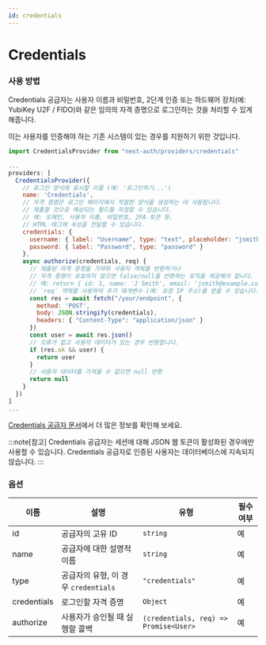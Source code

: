 ```yaml
---
id: credentials
---
```


# Credentials

### 사용 방법

Credentials 공급자는 사용자 이름과 비밀번호, 2단계 인증 또는 하드웨어 장치(예: YubiKey U2F / FIDO)와 같은 임의의 자격 증명으로 로그인하는 것을 처리할 수 있게 해줍니다.

이는 사용자를 인증해야 하는 기존 시스템이 있는 경우를 지원하기 위한 것입니다.

```javascript title="pages/api/auth/[...nextauth].js"
import CredentialsProvider from "next-auth/providers/credentials"

...
providers: [
  CredentialsProvider({
    // 로그인 양식에 표시할 이름 (예: '로그인하기...')
    name: 'Credentials',
    // 자격 증명은 로그인 페이지에서 적절한 양식을 생성하는 데 사용됩니다.
    // 제출할 것으로 예상되는 필드를 지정할 수 있습니다.
    // 예: 도메인, 사용자 이름, 비밀번호, 2FA 토큰 등.
    // HTML 태그에 속성을 전달할 수 있습니다.
    credentials: {
      username: { label: "Username", type: "text", placeholder: "jsmith" },
      password: { label: "Password", type: "password" }
    },
    async authorize(credentials, req) {
      // 제출된 자격 증명을 가져와 사용자 객체를 반환하거나
      // 자격 증명이 유효하지 않으면 false/null을 반환하는 로직을 제공해야 합니다.
      // 예: return { id: 1, name: 'J Smith', email: 'jsmith@example.com' }
      // `req` 객체를 사용하여 추가 매개변수 (예: 요청 IP 주소)를 얻을 수 있습니다.
      const res = await fetch("/your/endpoint", {
        method: 'POST',
        body: JSON.stringify(credentials),
        headers: { "Content-Type": "application/json" }
      })
      const user = await res.json()
      // 오류가 없고 사용자 데이터가 있는 경우 반환합니다.
      if (res.ok && user) {
        return user
      }
      // 사용자 데이터를 가져올 수 없으면 null 반환
      return null
    }
  })
]
...
```

[Credentials 공급자 문서](https://nextauth-ko.wsbox.pw/providers/credentials)에서 더 많은 정보를 확인해 보세요.

:::note[참고]
Credentials 공급자는 세션에 대해 JSON 웹 토큰이 활성화된 경우에만 사용할 수 있습니다. Credentials 공급자로 인증된 사용자는 데이터베이스에 지속되지 않습니다.
:::
### 옵션

| 이름         | 설명                               | 유형              | 필수 여부   |
|--------------|------------------------------------|-------------------|--------------|
| id           | 공급자의 고유 ID                  | `string`          | 예           |
| name         | 공급자에 대한 설명적 이름        | `string`          | 예           |
| type         | 공급자의 유형, 이 경우 `credentials` | `"credentials"`   | 예           |
| credentials  | 로그인할 자격 증명                | `Object`          | 예           |
| authorize    | 사용자가 승인될 때 실행할 콜백   | `(credentials, req) => Promise<User>` | 예           |